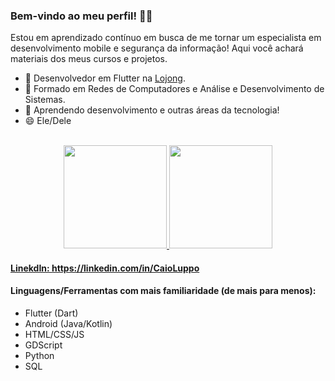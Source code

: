 ### Bem-vindo ao meu perfil! 🐱‍👤

Estou em aprendizado contínuo em busca de me tornar um especialista em desenvolvimento mobile e segurança da informação!
Aqui você achará materiais dos meus cursos e projetos.
- 💼 Desenvolvedor em Flutter na <a href="https://lojongapp.com/">Lojong</a>.
- 🔭 Formado em Redes de Computadores e Análise e Desenvolvimento de Sistemas.
- 🌱 Aprendendo desenvolvimento e outras áreas da tecnologia!
- 😄 Ele/Dele

<br>
 <a href="https://github.com/CaioLuppo">
 <div align="center">
 <img height="165em" src="https://github-readme-stats.vercel.app/api?username=CaioLuppo&show_icons=true&theme=dark&include_all_commits=true&count_private=true"/>
 <img height="165em" src="https://github-readme-stats.vercel.app/api/top-langs/?username=CaioLuppo&layout=compact&langs_count=7&theme=dark"/>
 </div>
  
#### LinekdIn: https://linkedin.com/in/CaioLuppo

#### Linguagens/Ferramentas com mais familiaridade (de mais para menos):
- Flutter (Dart)
- Android (Java/Kotlin)
- HTML/CSS/JS
- GDScript
- Python 
- SQL



